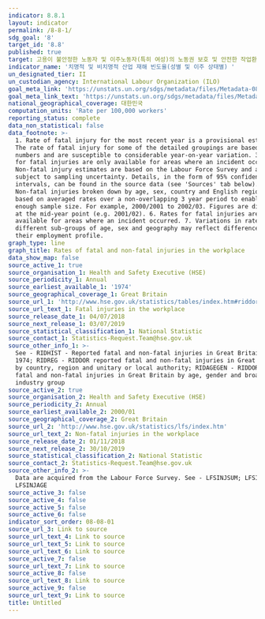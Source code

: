 ```yaml
---
indicator: 8.8.1
layout: indicator
permalink: /8-8-1/
sdg_goal: '8'
target_id: '8.8'
published: true
target: 고용이 불안정한 노동자 및 이주노동자(특히 여성)의 노동권 보호 및 안전한 작업환경 촉진
indicator_name: '치명적 및 비치명적 산업 재해 빈도율(성별 및 이주 상태별) '
un_designated_tier: II
un_custodian_agency: International Labour Organization (ILO)
goal_meta_link: 'https://unstats.un.org/sdgs/metadata/files/Metadata-08-08-01.pdf'
goal_meta_link_text: 'https://unstats.un.org/sdgs/metadata/files/Metadata-08-08-01.pdf'
national_geographical_coverage: 대한민국
computation_units: 'Rate per 100,000 workers'
reporting_status: complete
data_non_statistical: false
data_footnote: >-
  1. Rate of fatal injury for the most recent year is a provisional estimate. 2.
  The rate of fatal injury for some of the detailed groupings are based on small
  numbers and are susceptible to considerable year-on-year variation. 3. Rates
  for fatal injuries are only available for areas where an incident occurred. 4.
  Non-fatal injury estimates are based on the Labour Force Survey and are
  subject to sampling uncertainty. Details, in the form of 95% confidence
  intervals, can be found in the source data (see 'Sources' tab below). 5.
  Non-fatal injuries broken down by age, sex, country and English regions are
  based on averaged rates over a non-overlapping 3 year period to enable a large
  enough sample size. For example, 2000/2001 to 2002/03. Figures are displayed
  at the mid-year point (e.g. 2001/02). 6. Rates for fatal injuries are only
  available for areas where an incident occurred. 7. Variations in rate between
  different sub-groups of age, sex and geography may reflect differences in
  their employment profile.
graph_type: line
graph_title: Rates of fatal and non-fatal injuries in the workplace
data_show_map: false
source_active_1: true
source_organisation_1: Health and Safety Executive (HSE)
source_periodicity_1: Annual
source_earliest_available_1: '1974'
source_geographical_coverage_1: Great Britain
source_url_1: 'http://www.hse.gov.uk/statistics/tables/index.htm#riddor'
source_url_text_1: Fatal injuries in the workplace
source_release_date_1: 04/07/2018
source_next_release_1: 03/07/2019
source_statistical_classification_1: National Statistic
source_contact_1: Statistics-Request.Team@hse.gov.uk
source_other_info_1: >-
  See - RIDHIST - Reported fatal and non-fatal injuries in Great Britain from
  1974; RIDREG - RIDDOR reported fatal and non-fatal injuries in Great Britain
  by country, region and unitary or local authority; RIDAGEGEN - RIDDOR reported
  fatal and non-fatal injuries in Great Britain by age, gender and broad
  industry group
source_active_2: true
source_organisation_2: Health and Safety Executive (HSE)
source_periodicity_2: Annual
source_earliest_available_2: 2000/01
source_geographical_coverage_2: Great Britain
source_url_2: 'http://www.hse.gov.uk/statistics/lfs/index.htm'
source_url_text_2: Non-fatal injuries in the workplace
source_release_date_2: 01/11/2018
source_next_release_2: 30/10/2019
source_statistical_classification_2: National Statistic
source_contact_2: Statistics-Request.Team@hse.gov.uk
source_other_info_2: >-
  Data are acquired from the Labour Force Survey. See - LFSINJSUM; LFSINJREG;
  LFSINJAGE
source_active_3: false
source_active_4: false
source_active_5: false
source_active_6: false
indicator_sort_order: 08-08-01
source_url_3: Link to source
source_url_text_4: Link to source
source_url_text_5: Link to source
source_url_text_6: Link to source
source_active_7: false
source_url_text_7: Link to source
source_active_8: false
source_url_text_8: Link to source
source_active_9: false
source_url_text_9: Link to source
title: Untitled
---
```

